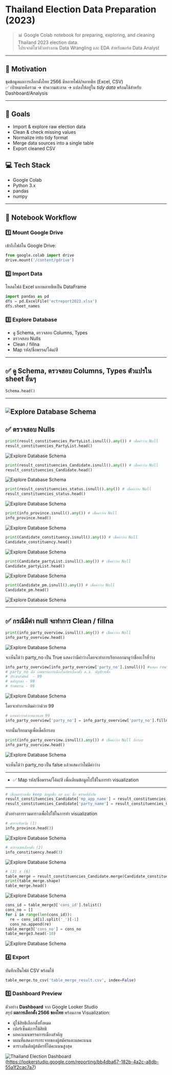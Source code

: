 # Thailand Election Data Preparation (2023)

> 📊 Google Colab notebook for preparing, exploring, and cleaning Thailand 2023 election data.  
> โปรเจกต์โชว์ตัวอย่างงาน Data Wrangling และ EDA สำหรับพอร์ต Data Analyst

---

## 📌 Motivation

ชุดข้อมูลผลการเลือกตั้งไทย 2566 มีหลายไฟล์/หลายชีท (Excel, CSV)  
✅ เป้าหมายคือรวม → ทำความสะอาด → แปลงให้อยู่ใน *tidy data* พร้อมใช้สำหรับ Dashboard/Analysis

---

## 🎯 Goals

- Import & explore raw election data
- Clean & check missing values
- Normalize into tidy format
- Merge data sources into a single table
- Export cleaned CSV

## 💻 Tech Stack

- Google Colab
- Python 3.x
- pandas
- numpy

---

## 📑 Notebook Workflow

### 1️⃣ Mount Google Drive
เข้าถึงไฟล์ใน Google Drive:
```python
from google.colab import drive
drive.mount('/content/gdrive')
```
### 2️⃣ Import Data
โหลดไฟล์ Excel
แยกหลายชีทเป็น DataFrame
```python
import pandas as pd
dfs = pd.ExcelFile('ectreport2023.xlsx')
dfs.sheet_names
```
### 3️⃣ Explore Database
- ดู Schema, ตรวจสอบ Columns, Types
- ตรวจสอบ Nulls
- Clean / fillna
- Map รหัส/ชื่อพรรค/โค้ด/สี
---
✅ ดู Schema, ตรวจสอบ Columns, Types ตัวแปรใน sheet อื่นๆ
---
```python
Schema.head()  
```
---
![Explore Database Schema](png1.png)
---
✅ ตรวจสอบ Nulls
---
```python
print(result_constituencies_PartyList.isnull().any()) # เช็คค่าว่าง Null
result_constituencies_PartyList.head() 
```
![Explore Database Schema](png2.png)
```python
print(result_constituencies_Candidate.isnull().any()) # เช็คค่าว่าง Null
result_constituencies_Candidate.head()
```
![Explore Database Schema](png3.png)
```python
print(result_constituencies_status.isnull().any()) # เช็คค่าว่าง Null
result_constituencies_status.head()
```
![Explore Database Schema](png4.png)
```python
print(info_province.isnull().any()) # เช็คค่าว่าง Null
info_province.head()
```
![Explore Database Schema](png5.png)
```python
print(Candidate_constituency.isnull().any()) # เช็คค่าว่าง Null
Candidate_constituency.head()
```
![Explore Database Schema](png6.png)
```python
print(Candidate_partyList.isnull().any()) # เช็คค่าว่าง Null
Candidate_partyList.head()
```
![Explore Database Schema](png7.png)
```python
print(Candidate_pm.isnull().any()) # เช็คค่าว่าง Null
Candidate_pm.head()
```
![Explore Database Schema](png8.png)

---
✅ กรณีมีค่า null จะทำการ Clean / fillna
---
```python
print(info_party_overview.isnull().any()) # เช็คค่าว่าง Null
info_party_overview.head()
```
![Explore Database Schema](png9.png)

จะเห็นได้ว่า party_no  เป็น True แสดงว่ามีค่าว่างโดยจะทำการเรียกออกมาดูว่าชื่ออะไรที่ว่าง
```python
info_party_overview[info_party_overview['party_no'].isnull()] #แสดง row ที่มี party_no ว่าง
# party_no คือ เลขพรรคการเมืองในบัตรเลือกตั้ง ส.ส. บัญชีรายชื่อ
# ประชาสามัคคี	- 99
# พลังบูรพา - 99
# รักษ์ธรรม - 99
```
![Explore Database Schema](png10.png)

โดยจะทำการเติมค่าว่าด้วย 99
```python
# แทนค่าว่างด้วยหมายเลข 99
info_party_overview['party_no'] = info_party_overview['party_no'].fillna(99)
```

จากนั้นเรียกมาดูเพื่อเช็คอีกรอบ
```python
print(info_party_overview.isnull().any()) # เช็คค่าว่าง Null อีกรอบ
info_party_overview.head()
```
![Explore Database Schema](png11.png)

จะเห็นได้ว่า party_no  เป็น false แล้วแสดงว่าไม่มีค่าว่าง

---
- ✅ Map รหัส/ชื่อพรรค/โค้ด/สี เพื่อเตียมข้อมูลไปใช้ในการทำ visualization
---
```python
# เชื่อมตารางเพื่อ keep ข้อมูลชื่อ สส และ ชื่อ พรรคที่สังกัด
result_constituencies_Candidate['mp_app_name'] = result_constituencies_Candidate['mp_app_id'].map(Candidate_constituency.set_index('mp_app_id')['mp_app_name'])
result_constituencies_Candidate['party_name'] = result_constituencies_Candidate['party_id'].map(info_party_overview.set_index('id')['name'])
```
ตัวอย่างการรวมตารางเพื่อไปใช้ในการทำ visualization
```python
# ตารางจังหวัด (1)
info_province.head(3)
```
![Explore Database Schema](png12.png)
```python
# ตารางเขตเลือกตั้ง (2)
info_constituency.head(3)
```
![Explore Database Schema](png13.png)
```python
# (3) x (6)
table_merge = result_constituencies_Candidate.merge(Candidate_constituency, how ='left', left_on='mp_app_id',right_on='mp_app_id')
print(table_merge.shape)
table_merge.head()
```
![Explore Database Schema](png14.png)
```python
cons_id = table_merge3['cons_id'].tolist()
cons_no = []
for i in range(len(cons_id)):
  re = cons_id[i].split('_')[-1]
  cons_no.append(re)
table_merge3['cons_no'] = cons_no
table_merge3.head(-10)
```
![Explore Database Schema](png15.png)

### 4️⃣ Export
บันทึกเป็นไฟล์ CSV พร้อมใช้
```python
table_merge.to_csv('table_merge_result.csv', index=False)
```
### 5️⃣ Dashboard Preview
ตัวอย่าง **Dashboard** จาก Google Looker Studio  
สรุป **ผลการเลือกตั้ง 2566 ของไทย** พร้อมภาพ Visualization:

- ผู้ใช้สิทธิเลือกตั้งทั้งหมด
- เปอร์เซ็นต์การใช้สิทธิ
- ผลคะแนนพรรคการเมืองสำคัญ
- แผนที่แสดงการกระจายของผู้สมัครและผลคะแนน
- ตารางอันดับผู้สมัครที่ได้คะแนนสูงสุด

![Thailand Election Dashboard](png16.png)(https://lookerstudio.google.com/reporting/bb4dba67-182b-4a2c-a8db-55a1f2cac7a7)
